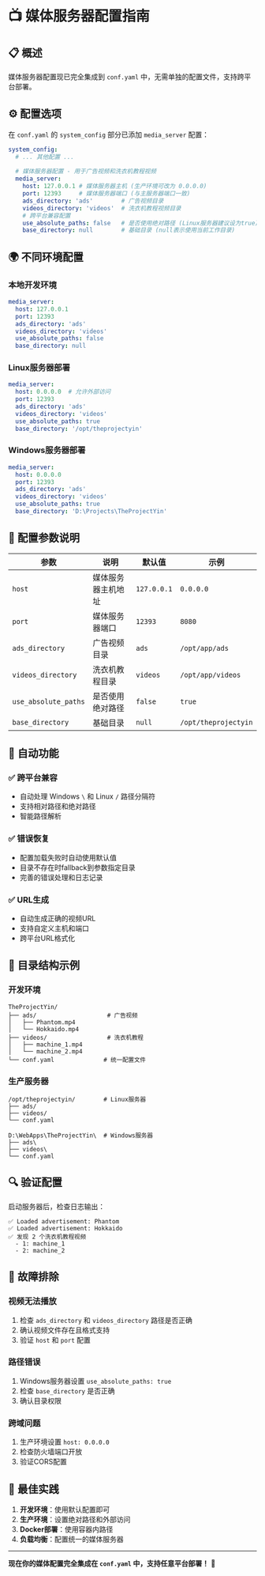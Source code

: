 # 📺 媒体服务器配置指南

## 📋 **概述**

媒体服务器配置现已完全集成到 `conf.yaml` 中，无需单独的配置文件，支持跨平台部署。

## ⚙️ **配置选项**

在 `conf.yaml` 的 `system_config` 部分已添加 `media_server` 配置：

```yaml
system_config:
  # ... 其他配置 ...
  
  # 媒体服务器配置 - 用于广告视频和洗衣机教程视频
  media_server:
    host: 127.0.0.1 # 媒体服务器主机 (生产环境可改为 0.0.0.0)
    port: 12393     # 媒体服务器端口 (与主服务器端口一致)
    ads_directory: 'ads'        # 广告视频目录
    videos_directory: 'videos'  # 洗衣机教程视频目录
    # 跨平台兼容配置
    use_absolute_paths: false   # 是否使用绝对路径 (Linux服务器建议设为true)
    base_directory: null        # 基础目录 (null表示使用当前工作目录)
```

## 🌍 **不同环境配置**

### **本地开发环境**
```yaml
media_server:
  host: 127.0.0.1
  port: 12393
  ads_directory: 'ads'
  videos_directory: 'videos'
  use_absolute_paths: false
  base_directory: null
```

### **Linux服务器部署**
```yaml
media_server:
  host: 0.0.0.0  # 允许外部访问
  port: 12393
  ads_directory: 'ads'
  videos_directory: 'videos'
  use_absolute_paths: true
  base_directory: '/opt/theprojectyin'
```

### **Windows服务器部署**
```yaml
media_server:
  host: 0.0.0.0
  port: 12393
  ads_directory: 'ads'
  videos_directory: 'videos'
  use_absolute_paths: true
  base_directory: 'D:\Projects\TheProjectYin'
```

## 🔧 **配置参数说明**

| 参数 | 说明 | 默认值 | 示例 |
|------|------|--------|------|
| `host` | 媒体服务器主机地址 | `127.0.0.1` | `0.0.0.0` |
| `port` | 媒体服务器端口 | `12393` | `8080` |
| `ads_directory` | 广告视频目录 | `ads` | `/opt/app/ads` |
| `videos_directory` | 洗衣机教程目录 | `videos` | `/opt/app/videos` |
| `use_absolute_paths` | 是否使用绝对路径 | `false` | `true` |
| `base_directory` | 基础目录 | `null` | `/opt/theprojectyin` |

## 🚀 **自动功能**

### ✅ **跨平台兼容**
- 自动处理 Windows `\` 和 Linux `/` 路径分隔符
- 支持相对路径和绝对路径
- 智能路径解析

### ✅ **错误恢复**
- 配置加载失败时自动使用默认值
- 目录不存在时fallback到参数指定目录
- 完善的错误处理和日志记录

### ✅ **URL生成**
- 自动生成正确的视频URL
- 支持自定义主机和端口
- 跨平台URL格式化

## 📂 **目录结构示例**

### **开发环境**
```
TheProjectYin/
├── ads/                    # 广告视频
│   ├── Phantom.mp4
│   └── Hokkaido.mp4
├── videos/                 # 洗衣机教程
│   ├── machine_1.mp4
│   └── machine_2.mp4
└── conf.yaml              # 统一配置文件
```

### **生产服务器**
```
/opt/theprojectyin/        # Linux服务器
├── ads/
├── videos/
└── conf.yaml

D:\WebApps\TheProjectYin\  # Windows服务器
├── ads\
├── videos\
└── conf.yaml
```

## 🔍 **验证配置**

启动服务器后，检查日志输出：
```
✅ Loaded advertisement: Phantom
✅ Loaded advertisement: Hokkaido
✅ 发现 2 个洗衣机教程视频
  - 1: machine_1
  - 2: machine_2
```

## 🐛 **故障排除**

### **视频无法播放**
1. 检查 `ads_directory` 和 `videos_directory` 路径是否正确
2. 确认视频文件存在且格式支持
3. 验证 `host` 和 `port` 配置

### **路径错误**
1. Windows服务器设置 `use_absolute_paths: true`
2. 检查 `base_directory` 是否正确
3. 确认目录权限

### **跨域问题**
1. 生产环境设置 `host: 0.0.0.0`
2. 检查防火墙端口开放
3. 验证CORS配置

## 🎯 **最佳实践**

1. **开发环境**：使用默认配置即可
2. **生产环境**：设置绝对路径和外部访问
3. **Docker部署**：使用容器内路径
4. **负载均衡**：配置统一的媒体服务器

---

**现在你的媒体配置完全集成在 `conf.yaml` 中，支持任意平台部署！** 🎉
